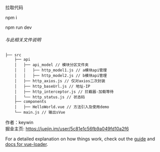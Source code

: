 拉取代码

npm i

npm run dev

###### 与此相关文件说明

```
├── src
    ├── api
    │   ├── api_model // 模块分区文件夹
    │   │   ├── http_model1.js // a模块api管理
    │   │   ├── http_model2.js // b模块api管理
    │   ├── http_axios.js // 仅对axios二次封装
    │   ├── http_baseUrl.js // 地址-IP
    │   ├── http_interceptor.js // 拦截器-加载等待
    │   └── http_status.js // 状态码
    ├── components
    │   ├── HelloWorld.vue // 方法引入及使用demo
    └── main.js // 输出sVue
```

作者：keywin  
掘金主页: https://juejin.im/user/5c81e1c56fb9a049fd10a2f6

For a detailed explanation on how things work, check out the [guide](http://vuejs-templates.github.io/webpack/) and [docs for vue-loader](http://vuejs.github.io/vue-loader).
